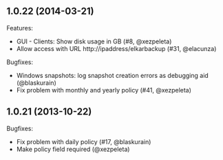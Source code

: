 ## 1.0.22 (2014-03-21)

Features:
  - GUI - Clients: Show disk usage in GB (#8, @xezpeleta)
  - Allow access with URL http://ipaddress/elkarbackup (#31, @elacunza)

Bugfixes:
  - Windows snapshots: log snapshot creation errors as debugging aid (@blaskurain)
  - Fix problem with monthly and yearly policy (#41, @xezpeleta)

## 1.0.21 (2013-10-22)

Bugfixes:
  - Fix problem with daily policy (#17, @blaskurain)
  - Make policy field required (@xezpeleta)
